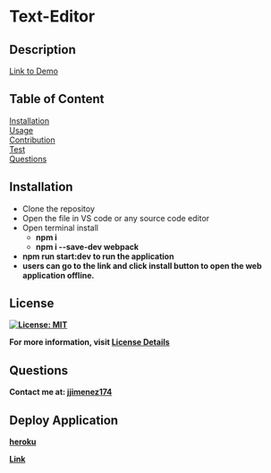 # Text-Editor

## Description


[Link to Demo]()

## Table of Content
[Installation](#installation)  
[Usage](#usage)  
[Contribution](#contribution)  
[Test](#test)  
[Questions](#questions) 

## Installation
* Clone the repositoy
* Open the file in VS code or any source code editor
* Open terminal install 
    * <b>npm i</b>
    * <b> npm i --save-dev webpack
* <b>npm run start:dev</b> to run the application
* users can go to the link and click <b>install</b> button to open the web application offline. 

## License
[![License: MIT](https://img.shields.io/badge/License-MIT-yellow.svg)](https://opensource.org/licenses/MIT)

For more information, visit [License Details](https://opensource.org/license/MIT)

## Questions

Contact me at: [jjimenez174](https://github.com/jjimenez174)

## Deploy Application

[heroku]()

[Link](https://text-editor-ift1.onrender.com/)